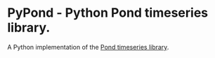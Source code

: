 # PyPond - Python Pond timeseries library.

A Python implementation of the [Pond timeseries library](https://github.com/esnet/pond).
